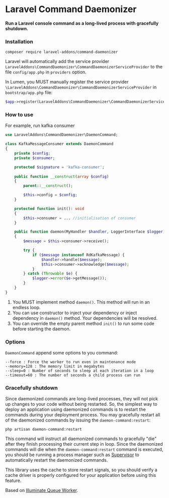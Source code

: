 # Laravel Command Daemonizer

**Run a Laravel console command as a long-lived process with gracefully shutdown.**

### Installation
```shell script
composer require laravel-addons/command-daemonizer
```
Laravel will automatically add the service provider `LaravelAddons\CommandDaemonizer\CommandDaemonizerServiceProvider` to the file `config/app.php` in `providers` option.

In Lumen, you MUST manually register the service provider `\LaravelAddons\CommandDaemonizer\CommandDaemonizerServiceProvider` in `bootstrap/app.php` file:
```php
$app->register(LaravelAddons\CommandDaemonizer\CommandDaemonizerServiceProvider::class);
``` 

### How to use
For example, run kafka consumer
```php
use LaravelAddons\CommandDaemonizer\DaemonCommand;

class KafkaMessageConsumer extends DaemonCommand
{
    private $config;
    private $consumer;

    protected $signature = 'kafka-consumer';
    
    public function __construct(array $config)
    {
        parent::__construct();

        $this->config = $config;
    }

    protected function init(): void
    {
        $this->consumer = ... //initialisation of consumer
    }

    public function daemon(MyHandler $handler, LoggerInterface $logger): void
    {
        $message = $this->consumer->receive();

        try {
            if ($message instanceof RdKafkaMessage) {
                $handler->handle($message);
                $this->consumer->acknowledge($message);
            }
        } catch (Throwable $e) {
            $logger->error($e->getMessage());
        }
    }
}
```
1. You MUST implement method `daemon()`. This method will run in an endless loop. 
2. You can use constructor to inject your dependency or inject dependency in `daemon()` method. Your dependencies will be resolved. 
3. You can override the empty parent method `init()` to run some code before starting the daemon.

### Options
`DaemonCommand` append some options to you command:
```
--force : Force the worker to run even in maintenance mode
--memory=128 : The memory limit in megabytes
--sleep=0 : Number of seconds to sleep at each iteration in a loop
--timeout=60 : The number of seconds a child process can run
```

### Gracefully shutdown
Since daemonized commands are long-lived processes, they will not pick up changes to your code without being restarted. So, the simplest way to deploy an application using daemonized commands is to restart the commands during your deployment process. You may gracefully restart all of the daemonized commands by issuing the `daemon-command:restart`:

```shell script
php artisan daemon-command:restart
```

This command will instruct all daemonized commands to gracefully "die" after they finish processing their current step in loop. Since the daemonized commands will die when the `daemon-command:restart` command is executed, you should be running a process manager such as [Supervisor](http://supervisord.org/) to automatically restart the daemonized commands.

This library uses the cache to store restart signals, so you should verify a cache driver is properly configured for your application before using this feature.

Based on [Illuminate Queue Worker](https://github.com/illuminate/queue/blob/master/Worker.php).
